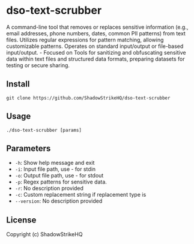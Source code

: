 # dso-text-scrubber
A command-line tool that removes or replaces sensitive information (e.g., email addresses, phone numbers, dates, common PII patterns) from text files. Utilizes regular expressions for pattern matching, allowing customizable patterns. Operates on standard input/output or file-based input/output. - Focused on Tools for sanitizing and obfuscating sensitive data within text files and structured data formats, preparing datasets for testing or secure sharing.

## Install
`git clone https://github.com/ShadowStrikeHQ/dso-text-scrubber`

## Usage
`./dso-text-scrubber [params]`

## Parameters
- `-h`: Show help message and exit
- `-i`: Input file path, use - for stdin
- `-o`: Output file path, use - for stdout
- `-p`: Regex patterns for sensitive data.
- `-r`: No description provided
- `-c`: Custom replacement string if replacement type is 
- `--version`: No description provided

## License
Copyright (c) ShadowStrikeHQ
